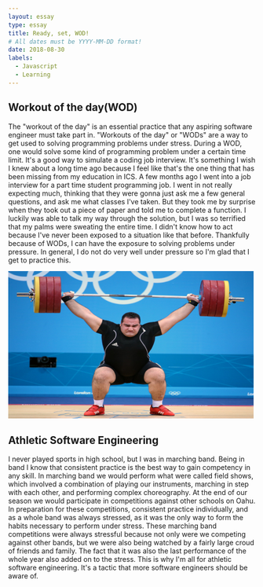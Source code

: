 ```yaml
---
layout: essay
type: essay
title: Ready, set, WOD!
# All dates must be YYYY-MM-DD format!
date: 2018-08-30
labels:
  - Javascript
  - Learning
---
```


## Workout of the day(WOD)
The "workout of the day" is an essential practice that any aspiring software engineer must take part in. "Workouts of the day" or "WODs" are a way to get used to solving programming problems under stress. During a WOD, one would solve some kind of programming problem under a certain time limit. It's a good way to simulate a coding job interview. It's something I wish I knew about a long time ago because I feel like that's the one thing that has been missing from my education in ICS. A few months ago I went into a job interview for a part time student programming job. I went in not really expecting much, thinking that they were gonna just ask me a few general questions, and ask me what classes I've taken. But they took me by surprise when they took out a piece of paper and told me to complete a function. I luckily was able to talk my way through the solution, but I was so terrified that my palms were sweating the entire time. I didn't know how to act because I've never been exposed to a situation like that before. Thankfully because of WODs, I can have the exposure to solving problems under pressure. In general, I do not do very well under pressure so I'm glad that I get to practice this. 

<img src="../images/weightlifter.jpg" height="300px" width="500px">

## Athletic Software Engineering
I never played sports in high school, but I was in marching band. Being in band I know that consistent practice is the best way to gain competency in any skill. In marching band we would perform what were called field shows, which involved a combination of playing our instruments, marching in step with each other, and performing complex choreography. At the end of our season we would participate in competitions against other schools on Oahu. In preparation for these competitions, consistent practice individually, and as a whole band was always stressed, as it was the only way to form the habits necessary to perform under stress. These marching band competitions were always stressful because not only were we competing against other bands, but we were also being watched by a fairly large croud of friends and family. The fact that it was also the last performance of the whole year also added on to the stress. This is why I'm all for athletic software engineering. It's a tactic that more software engineers should be aware of. 

